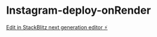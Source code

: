 # Instagram-deploy-onRender

[Edit in StackBlitz next generation editor ⚡️](https://stackblitz.com/~/github.com/srikeerthireddy/Instagram-deploy-onRender)